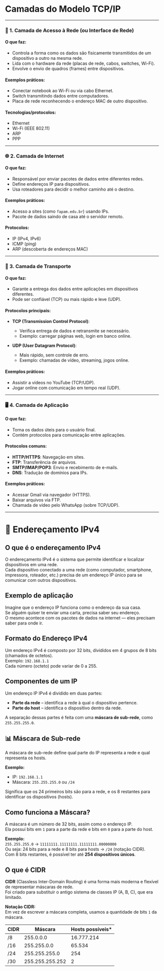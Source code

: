 # Camadas do Modelo TCP/IP
---

### 🔌 1. Camada de Acesso à Rede (ou Interface de Rede)

#### O que faz:
- Controla a forma como os dados são fisicamente transmitidos de um dispositivo a outro na mesma rede.
- Lida com o hardware da rede (placas de rede, cabos, switches, Wi-Fi).
- Envolve o envio de quadros (frames) entre dispositivos.

#### Exemplos práticos:
- Conectar notebook ao Wi-Fi ou via cabo Ethernet.
- Switch transmitindo dados entre computadores.
- Placa de rede reconhecendo o endereço MAC de outro dispositivo.

#### Tecnologias/protocolos:
- Ethernet
- Wi-Fi (IEEE 802.11)
- ARP
- PPP

---

### 🌐 2. Camada de Internet

#### O que faz:
- Responsável por enviar pacotes de dados entre diferentes redes.
- Define endereços IP para dispositivos.
- Usa roteadores para decidir o melhor caminho até o destino.

#### Exemplos práticos:
- Acesso a sites (como `fapam.edu.br`) usando IPs.
- Pacote de dados saindo de casa até o servidor remoto.

#### Protocolos:
- IP (IPv4, IPv6)
- ICMP (ping)
- ARP (descoberta de endereços MAC)

---

### 📡 3. Camada de Transporte

#### O que faz:
- Garante a entrega dos dados entre aplicações em dispositivos diferentes.
- Pode ser confiável (TCP) ou mais rápido e leve (UDP).

#### Protocolos principais:
- **TCP (Transmission Control Protocol)**:
  - Verifica entrega de dados e retransmite se necessário.
  - Exemplo: carregar páginas web, login em banco online.
  
- **UDP (User Datagram Protocol)**:
  - Mais rápido, sem controle de erro.
  - Exemplo: chamadas de vídeo, streaming, jogos online.

#### Exemplos práticos:
- Assistir a vídeos no YouTube (TCP/UDP).
- Jogar online com comunicação em tempo real (UDP).

---

### 🖥️ 4. Camada de Aplicação

#### O que faz:
- Torna os dados úteis para o usuário final.
- Contém protocolos para comunicação entre aplicações.

#### Protocolos comuns:
- **HTTP/HTTPS**: Navegação em sites.
- **FTP**: Transferência de arquivos.
- **SMTP/IMAP/POP3**: Envio e recebimento de e-mails.
- **DNS**: Tradução de domínios para IPs.

#### Exemplos práticos:
- Acessar Gmail via navegador (HTTPS).
- Baixar arquivos via FTP.
- Chamada de vídeo pelo WhatsApp (sobre TCP/UDP).

---

# 📡 Endereçamento IPv4

## O que é o endereçamento IPv4

O endereçamento IPv4 é o sistema que permite identificar e localizar dispositivos em uma rede.  
Cada dispositivo conectado a uma rede (como computador, smartphone, impressora, roteador, etc.) precisa de um endereço IP único para se comunicar com outros dispositivos.

## Exemplo de aplicação

Imagine que o endereço IP funciona como o endereço da sua casa.  
Se alguém quiser te enviar uma carta, precisa saber seu endereço.  
O mesmo acontece com os pacotes de dados na internet — eles precisam saber para onde ir.

## Formato do Endereço IPv4

Um endereço IPv4 é composto por 32 bits, divididos em 4 grupos de 8 bits (chamados de octetos).  
Exemplo: `192.168.1.1`  
Cada número (octeto) pode variar de 0 a 255.

## Componentes de um IP

Um endereço IP IPv4 é dividido em duas partes:
- **Parte da rede** – identifica a rede à qual o dispositivo pertence.
- **Parte do host** – identifica o dispositivo dentro da rede.

A separação dessas partes é feita com uma **máscara de sub-rede**, como `255.255.255.0`.

## 📊 Máscara de Sub-rede

A máscara de sub-rede define qual parte do IP representa a rede e qual representa os hosts.

**Exemplo:**
- IP: `192.168.1.1`
- Máscara: `255.255.255.0` ou `/24`

Significa que os 24 primeiros bits são para a rede, e os 8 restantes para identificar os dispositivos (hosts).

## Como funciona a Máscara?

A máscara é um número de 32 bits, assim como o endereço IP.  
Ela possui bits em `1` para a parte da rede e bits em `0` para a parte do host.

**Exemplo:**  
`255.255.255.0` → `11111111.11111111.11111111.00000000`  
Ou seja: 24 bits para a rede e 8 bits para hosts → `/24` (notação CIDR).  
Com 8 bits restantes, é possível ter até **254 dispositivos únicos**.

## O que é CIDR

**CIDR** (Classless Inter-Domain Routing) é uma forma mais moderna e flexível de representar máscaras de rede.  
Foi criado para substituir o antigo sistema de classes IP (A, B, C), que era limitado.

**Notação CIDR:**  
Em vez de escrever a máscara completa, usamos a quantidade de bits `1` da máscara.

| CIDR | Máscara            | Hosts possíveis* |
|------|--------------------|------------------|
| /8   | 255.0.0.0          | 16.777.214       |
| /16  | 255.255.0.0        | 65.534           |
| /24  | 255.255.255.0      | 254              |
| /30  | 255.255.255.252    | 2                |
